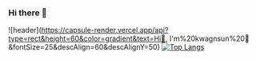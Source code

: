 ### Hi there 👋

<!--
**kks2139/kks2139** is a ✨ _special_ ✨ repository because its `README.md` (this file) appears on your GitHub profile.

Here are some ideas to get you started:

- 🔭 I’m currently working on ...
- 🌱 I’m currently learning ...
- 👯 I’m looking to collaborate on ...
- 🤔 I’m looking for help with ...
- 💬 Ask me about ...
- 📫 How to reach me: ...
- 😄 Pronouns: ...
- ⚡ Fun fact: ...
-->

![header](https://capsule-render.vercel.app/api?type=rect&height=60&color=gradient&text=Hi👋, I'm%20kwagnsun%20🌱&fontSize=25&descAlign=60&descAlignY=50)
[![Top Langs](https://github-readme-stats.vercel.app/api/top-langs/?username=kks2139&layout=compact&langs_count=6&hide=java&bg_color=2a2a2a&text_color=ffffff)](https://github.com/anuraghazra/github-readme-stats)

